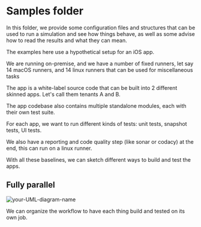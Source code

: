 # Samples folder

In this folder, we provide some configuration files and structures that can be used to run a simulation and see how things behave, as well as some advise how to read the results and what they can mean.

The examples here use a hypothetical setup for an iOS app. 

We are running on-premise, and we have a number of fixed runners, let say 14 macOS runners, and 14 linux runners that can be used for miscellaneous tasks

The app is a white-label source code that can be built into 2 different skinned apps. Let's call them tenants A and B.

The app codebase also contains multiple standalone modules, each with their own test suite. 

For each app, we want to run different kinds of tests: unit tests, snapshot tests, UI tests.

We also have a reporting and code quality step (like sonar or codacy) at the end, this can run on a linux runner.

With all these baselines, we can sketch different ways to build and test the apps.

## Fully parallel

![your-UML-diagram-name](http://www.plantuml.com/plantuml/proxy?cache=no&src=https://raw.githubusercontent.com/kronenthaler/gha-simulator-kotlin/master/samples/.md/fully-parallel.puml)

We can organize the workflow to have each thing build and tested on its own job. 
